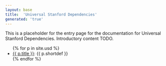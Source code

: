 ```yaml
---
layout: base
title:  'Universal Stanford Dependencies'
generated: 'true'
---
```


This is a placeholder for the entry page for the documentation for
Universal Stanford Dependencies. Introductory content TODO.

<ul>
{% for p in site.usd %}
  <li><a href="{{ p.url | remove_first:'/' }}">{{ p.title }}</a>: {{ p.shortdef }}</li>
{% endfor %}
</ul>

